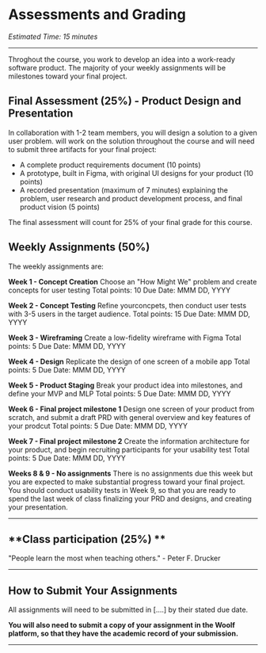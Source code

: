 # Assessments and Grading

*Estimated Time: 15 minutes*

---

Throghout the course, you work to develop an idea into a work-ready software product. The majority of your weekly assignments will be milestones toward your final project.

## **Final Assessment (25%) - Product Design and Presentation**

In collaboration with 1-2 team members, you will design a solution to a given user problem.  will work on the solution throughout the course and will need to submit three artifacts for your final project:

- A complete product requirements document (10 points)
- A prototype, built in Figma, with original UI designs for your product (10 points)
- A recorded presentation (maximum of 7 minutes) explaining the problem, user research and product development process, and final product vision (5 points)

The final assessment will count for 25% of your final grade for this course. 

## **Weekly Assignments (50%)**


The weekly assignments are:

**Week 1 - Concept Creation**
Choose an "How Might We" problem and create concepts for user testing
Total points: 10
Due Date: MMM DD, YYYY

**Week 2 - Concept Testing**
Refine yourconcpets, then conduct user tests with 3-5 users in the target audience. 
Total points: 15
Due Date: MMM DD, YYYY

**Week 3 - Wireframing**
Create a low-fidelity wireframe with Figma
Total points: 5
Due Date: MMM DD, YYYY

**Week 4 - Design**
Replicate the design of one screen of a mobile app
Total points: 5
Due Date: MMM DD, YYYY

**Week 5 - Product Staging**
Break your product idea into milestones, and define your MVP and MLP
Total points: 5
Due Date: MMM DD, YYYY

**Week 6 - Final project milestone 1**
Design one screen of your product from scratch, and submit a draft PRD with general overview and key features of your prodcut
Total points: 5
Due Date: MMM DD, YYYY

**Week 7 - Final project milestone 2**
Create the information architecture for your product, and begin recruiting participants for your usability test
Total points: 5
Due Date: MMM DD, YYYY

**Weeks 8 & 9 - No assignments**
There is no assignments due this week but you are expected to make substantial progress toward your final project. You should conduct usability tests in Week 9, so that you are ready to spend the last week of class finalizing your PRD and designs, and creating your presentation. 


---


## **Class participation (25%) **

<aside>
"People learn the most when teaching others." - Peter F. Drucker
</aside>


---

## How to Submit Your Assignments

All assignments will need to be submitted in [....]  by their stated due date. 


**You will also need to submit a copy of your assignment in the Woolf platform, so that they have the academic record of your submission.**

---

